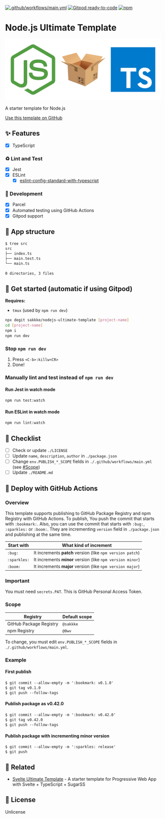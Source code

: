 [![.github/workflows/main.yml](https://github.com/sakkke/nodejs-ultimate-template/actions/workflows/main.yml/badge.svg)](https://github.com/sakkke/nodejs-ultimate-template/actions/workflows/main.yml)
[![Gitpod ready-to-code](https://img.shields.io/badge/Gitpod-ready--to--code-908a85?logo=gitpod)](https://gitpod.io/from-referrer/)
[![npm](https://img.shields.io/npm/v/@0wv/nodejs-ultimate-template)](https://www.npmjs.com/package/@0wv/nodejs-ultimate-template)

# Node.js Ultimate Template

![nodejs-parcel-typescript](./assets/nodejs-parcel-typescript.svg)

A starter template for Node.js

[Use this template on GitHub](https://github.com/sakkke/nodejs-ultimate-template/generate)

## ✨ Features

- [x] TypeScript

### ♻️ Lint and Test

- [x] Jest
- [x] ESLint
  - [x] [eslint-config-standard-with-typescript](https://github.com/standard/eslint-config-standard-with-typescript)

### 🔨 Development

- [x] Parcel
- [x] Automated testing using GitHub Actions
- [x] Gitpod support

## 🎨 App structure

```console
$ tree src
src
├── index.ts
├── main.test.ts
└── main.ts

0 directories, 3 files
```

## 🎉 Get started (automatic if using Gitpod)

**Requires:**

- `tmux` (used by `npm run dev`)

```sh
npx degit sakkke/nodejs-ultimate-template [project-name]
cd [project-name]
npm i
npm run dev
```

### Stop `npm run dev`

1. Press `<C-b>:killw<CR>`
1. Done!

### Manually lint and test instead of `npm run dev`

#### Run Jest in watch mode

```sh
npm run test:watch
```

#### Run ESLint in watch mode

```sh
npm run lint:watch
```

## 🔰 Checklist

- [ ] Check or update `./LICENSE`
- [ ] Update `name`, `description`, `author` in `./package.json`
- [ ] Change `env.PUBLISH_*_SCOPE` fields in `./.github/workflows/main.yml` (see [#Scope](#Scope))
- [ ] Update `./README.md`

## 🚀 Deploy with GitHub Actions

### Overview

This template supports publishing to GitHub Package Registry and npm Registry with GitHub Actions.
To publish, You push the commit that starts with `:bookmark:`.
Also, you can use the commit that starts with `:bug:`, `:sparkles:` or `:boom:`.
They are incrementing `version` field in `./package.json` and publishing at the same time.

Start with | What kind of increment
--- | ---
`:bug:` | It increments **patch** version (like `npm version patch`)
`:sparkles:` | It increments **minor** version (like `npm version minor`)
`:boom:` | It increments **major** version (like `npm version major`)

### Important

You must need `secrets.PAT`.
This is GitHub Personal Access Token.

### Scope

Registry | Default scope
--- | ---
GitHub Package Registry | `@sakkke`
npm Registry | `@0wv`

To change, you must edit `env.PUBLISH_*_SCOPE` fields in `./.github/workflows/main.yml`.

### Example

#### First publish

```console
$ git commit --allow-empty -m ':bookmark: v0.1.0'
$ git tag v0.1.0
$ git push --follow-tags
```

#### Publish package as v0.42.0

```console
$ git commit --allow-empty -m ':bookmark: v0.42.0'
$ git tag v0.42.0
$ git push --follow-tags
```

#### Publish package with incrementing minor version

```console
$ git commit --allow-empty -m ':sparkles: release'
$ git push
```

## 🍁 Related

- [Svelte Ultimate Template](https://github.com/sakkke/svelte-ultimate-template) - A starter template for Progressive Web App with Svelte + TypeScript + SugarSS

## 📄 License

Unlicense